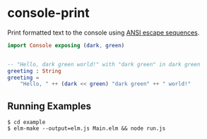 # console-print

Print formatted text to the console using [ANSI escape sequences](http://bluesock.org/~willg/dev/ansi.html).

```elm
import Console exposing (dark, green)


-- "Hello, dark green world!" with "dark green" in dark green
greeting : String
greeting =
    "Hello, " ++ (dark << green) "dark green" ++ " world!"
```

## Running Examples

```
$ cd example
$ elm-make --output=elm.js Main.elm && node run.js
```

